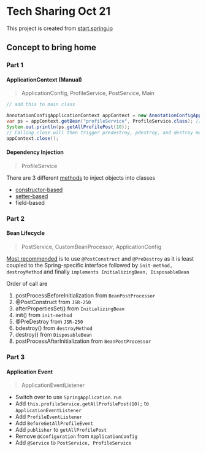 # Tech Sharing Oct 21

This project is created from [start.spring.io](https://start.spring.io/#!type=gradle-project&language=java&platformVersion=2.5.5&packaging=jar&jvmVersion=11&groupId=com.bwgjoseph&artifactId=techsharing&name=techsharing&description=Tech%20Sharing%20Oct%2021&packageName=com.bwgjoseph.techsharing&dependencies=devtools,lombok,configuration-processor,web,data-mongodb,validation,actuator)

## Concept to bring home

### Part 1

#### ApplicationContext (Manual)

> ApplicationConfig, ProfileService, PostService, Main

```java
// add this to main class

AnnotationConfigApplicationContext appContext = new AnnotationConfigApplicationContext(ApplicationConfig.class);
var ps = appContext.getBean("profileService", ProfileService.class); // appContext.getBean(ProfileService.class);
System.out.println(ps.getAllProfilePost(10));
// Calling close will then trigger predestroy, pdestroy, and destroy method
appContext.close();
```

#### Dependency Injection

> ProfileService

There are 3 different [methods](https://docs.spring.io/spring-framework/docs/current/reference/html/core.html#beans-factory-collaborators) to inject objects into classes

- [constructor-based](https://docs.spring.io/spring-framework/docs/current/reference/html/core.html#beans-constructor-injection)
- [setter-based](https://docs.spring.io/spring-framework/docs/current/reference/html/core.html#beans-setter-injection)
- field-based

### Part 2

#### Bean Lifecycle

> PostService, CustomBeanProcessor, ApplicationConfig

[Most recommended](https://docs.spring.io/spring-framework/docs/current/reference/html/core.html#beans-factory-lifecycle) is to use `@PostConstruct` and `@PreDestroy` as it is least coupled to the Spring-specific interface followed by `init-method, destroyMethod` and finally `implements InitializingBean, DisposableBean`

Order of call are

1. postProcessBeforeInitialization from `BeanPostProcessor`
1. @PostConstruct from `JSR-250`
1. afterPropertiesSet() from `InitializingBean`
1. init() from `init-method`
1. @PreDestroy from `JSR-250`
1. bdestroy() from `destroyMethod`
1. destroy() from `DisposableBean`
1. postProcessAfterInitialization from `BeanPostProcessor`

### Part 3

#### Application Event

> ApplicationEventListener

- Switch over to use `SpringApplication.run`
- Add `this.profileService.getAllProfilePost(10);` to `ApplicationEventListener`
- Add `ProfileEventListener`
- Add `BeforeGetAllProfileEvent`
- Add `publisher` to `getAllProfilePost`
- Remove `@Configuration` from `ApplicationConfig`
- Add `@Service` to `PostService, ProfileService`
